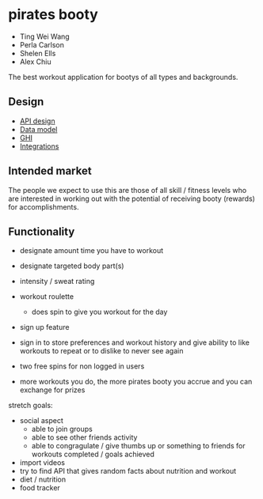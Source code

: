 # pirates booty

* Ting Wei Wang
* Perla Carlson
* Shelen Ells
* Alex Chiu

The best workout application for bootys of all types and backgrounds.
<!-- will revisit -->

## Design

* [API design](docs/apis.md)
* [Data model](docs/data-model.md)
* [GHI](docs/ghi.md)
* [Integrations](docs/integrations.md)

## Intended market
The people we expect to use this are those of all skill / fitness levels who are interested in working out with the potential of receiving booty (rewards) for accomplishments.
<!-- will revisit -->

## Functionality

- designate amount time you have to workout
- designate targeted body part(s)
- intensity / sweat rating
- workout roulette
  - does spin to give you workout for the day

- sign up feature
- sign in to store preferences and workout history and give ability to like workouts to repeat or to dislike to never see again
- two free spins for non logged in users
- more workouts you do, the more pirates booty you accrue and you can exchange for prizes


stretch goals:
- social aspect
  - able to join groups
  - able to see other friends activity
  - able to congragulate / give thumbs up or something to friends for workouts completed / goals achieved
- import videos
- try to find API that gives random facts about nutrition and workout
- diet / nutrition
- food tracker

